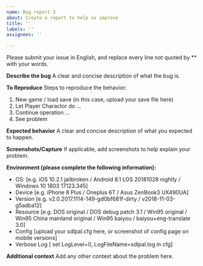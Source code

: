 ```yaml
---
name: Bug report 3
about: Create a report to help us improve
title: ''
labels: ''
assignees: ''

---
```


Please submit your issue in English, and replace every line not quoted by \*\* with your words.

**Describe the bug**
A clear and concise description of what the bug is.

**To Reproduce**
Steps to reproduce the behavior:
1. New game / load save (in this case, upload your save file here) 
2. Let Player Charactor do ... 
3. Continue operation ...
4. See problem 

**Expected behavior**
A clear and concise description of what you expected to happen.

**Screenshots/Capture**
If applicable, add screenshots to help explain your problem.

**Environment (please complete the following information):**
 - OS: [e.g. iOS 10.2.1 jailbroken / Android 8.1 LOS 20181028 nightly / Windows 10 1803 17123.345]
 - Device [e.g. iPhone 8 Plus / Oneplus 6T / Asus ZenBook3 UX490UA]
 - Version [e.g. v2.0.2017.1114-149-gd0bf681f-dirty / v2018-11-03-g5adba12]
 - Resource [e.g. DOS original / DOS debug patch 3.1 / Win95 original / Win95 China mainland original / Win95 baiyou / baiyou+eng-translate 3.0]
 - Config [upload your sdlpal.cfg here, or screenshot of config page on mobile versions]
 - Verbose Log  [ set LogLevel=0, LogFileName=sdlpal.log in cfg]

**Additional context**
Add any other context about the problem here.
